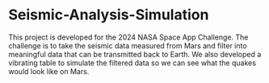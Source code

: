 # Seismic-Analysis-Simulation
This project is developed for the 2024 NASA Space App Challenge. The challenge is to take the seismic data measured from Mars and filter into meaningful data that can be transmitted back to Earth. We also developed a vibrating table to simulate the filtered data so we can see what the quakes would look like on Mars.
